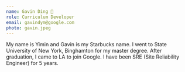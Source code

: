 ```yaml
---
name: Gavin Ding 🤯 
role: Curriculum Developer
email: gavindym@google.com
photo: gavin.jpeg
---
```


My name is Yimin and Gavin is my Starbucks name. I went to State University of New York, Binghamton for my master degree. After graduation, I came to LA to join Google. I have been SRE (Site Reliability Engineer) for 5 years.  
